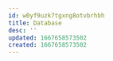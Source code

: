 ```yaml
---
id: w0yf9uzk7tgxng8otvbrhbh
title: Database
desc: ''
updated: 1667658573502
created: 1667658573502
---
```

